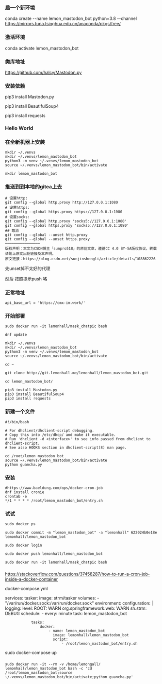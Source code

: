 ### 启一个新环境
conda create --name lemon_mastodon_bot python=3.8 --channel https://mirrors.tuna.tsinghua.edu.cn/anaconda/pkgs/free/


### 激活环境

 conda activate lemon_mastodon_bot


### 类库地址

https://github.com/halcy/Mastodon.py


### 安装依赖

pip3 install Mastodon.py

pip3 install BeautifulSoup4

pip3 install requests

### Hello World


### 在全新机器上安装
	mkdir ~/.venvs
	mkdir ~/.venvs/lemon_mastodon_bot
	python3 -m venv ~/.venvs/lemon_mastodon_bot
	source ~/.venvs/lemon_mastodon_bot/bin/activate

	mkdir lemon_mastodon_bot


### 推送到到本地的gitea上去

	# 设置http:
	git config --global http.proxy http://127.0.0.1:1080
	# 设置https:
	git config --global https.proxy https://127.0.0.1:1080
	# 设置socks:
	git config --global http.proxy 'socks5://127.0.0.1:1080'
	git config --global https.proxy 'socks5://127.0.0.1:1080'
	## 取消
	git config --global --unset http.proxy
	git config --global --unset https.proxy
	————————————————
	版权声明：本文为CSDN博主「sunpro518」的原创文章，遵循CC 4.0 BY-SA版权协议，转载请附上原文出处链接及本声明。
	原文链接：https://blog.csdn.net/sunjinshengli/article/details/108862226

先unset掉不太好的代理

然后 按照提示push 咯

### 正常地址

	api_base_url = 'https://cmx-im.work/'

### 开始部署

	sudo docker run -it lemonhall/mask_chatpic bash

	dnf update

	mkdir ~/.venvs
	mkdir ~/.venvs/lemon_mastodon_bot
	python3 -m venv ~/.venvs/lemon_mastodon_bot
	source ~/.venvs/lemon_mastodon_bot/bin/activate

	cd ~

	git clone http://git.lemonhall.me/lemonhall/lemon_mastodon_bot.git

	cd lemon_mastodon_bot/

	pip3 install Mastodon.py
	pip3 install BeautifulSoup4
	pip3 install requests

### 新建一个文件
	#!/bin/bash

	# For dhclient/dhclient-script debugging.
	# Copy this into /etc/dhcp/ and make it executable.
	# Run 'dhclient -d <interface>' to see info passed from dhclient to dhclient-script.
	# See also HOOKS section in dhclient-script(8) man page.

	cd /root/lemon_mastodon_bot
	source ~/.venvs/lemon_mastodon_bot/bin/activate
	python guancha.py

### 安装
	#https://www.baeldung.com/ops/docker-cron-job
	dnf install cronie
	crontab -e
	*/1 * * * * /root/lemon_mastodon_bot/entry.sh


### 
### 试试

	sudo docker ps

	sudo docker commit -m "lemon_mastodon_bot" -a "lemonhall" 622024b0e18e lemonhall/lemon_mastodon_bot

	sudo docker login

	sudo docker push lemonhall/lemon_mastodon_bot

	sudo docker run -it lemonhall/mask_chatpic bash

### 
https://stackoverflow.com/questions/37458287/how-to-run-a-cron-job-inside-a-docker-container

docker-compose.yml

services:
    tasker:
        image: strm/tasker
        volumes:
            - "/var/run/docker.sock:/var/run/docker.sock"
        environment:
            configuration: |
                logging:
                    level:
                        ROOT: WARN
                        org.springframework.web: WARN
                        sh.strm: DEBUG
                schedule:
                    - every: minute
                      task: lemon_mastodon_bot

                tasks:
                    docker:
                        - name: lemon_mastodon_bot
                          image: lemonhall/lemon_mastodon_bot
                          script:
                              - /root/lemon_mastodon_bot/entry.sh

sudo docker-compose up


###

	sudo docker run -it --rm -v /home/lemongall/ lemonhall/lemon_mastodon_bot bash -c 'cd /root/lemon_mastodon_bot;source ~/.venvs/lemon_mastodon_bot/bin/activate;python guancha.py' 